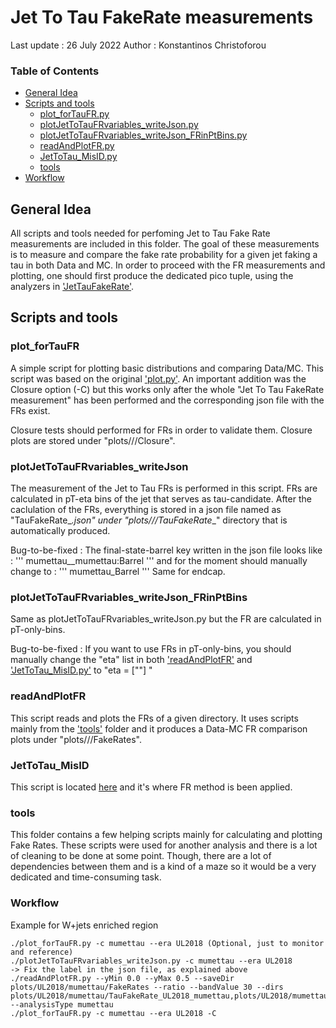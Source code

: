 # Jet To Tau FakeRate measurements
Last update : 26 July 2022
Author      : Konstantinos Christoforou


### Table of Contents  
* [General Idea](#General-Idea)<br>
* [Scripts and tools](#Scripts-and-Tools)<br>
  * [plot_forTauFR.py](#plot_forTauFR)<br>
  * [plotJetToTauFRvariables_writeJson.py](#plotJetToTauFRvariables_writeJson)<br>
  * [plotJetToTauFRvariables_writeJson_FRinPtBins.py](#plotJetToTauFRvariables_writeJson_FRinPtBins)<br>
  * [readAndPlotFR.py](#readAndPlotFR)<br>
  * [JetToTau_MisID.py](#JetToTau_MisID)<br>
  * [tools](#tools)
* [Workflow](#Workflow)

## General Idea
All scripts and tools needed for perfoming Jet to Tau Fake Rate measurements are included in this folder.
The goal of these measurements is to measure and compare the fake rate probability for a given jet
faking a tau in both Data and MC.  In order to proceed with the FR measurements and plotting, one should
first produce the dedicated pico tuple, using the analyzers in 
['JetTauFakeRate'](../../../../PicoProducer/python/analysis/JetTauFakeRate).

## Scripts and tools

### plot_forTauFR
A simple script for plotting basic distributions and comparing Data/MC.
This script was based on the original ['plot.py'](../../../plot.py).
An important addition was the Closure option (-C) but this works
only after the whole "Jet To Tau FakeRate measurement" has been performed
and the corresponding json file with the FRs exist.

Closure tests should performed for FRs in order to validate them.  Closure plots
are stored under "plots/<era>/<finalstate>/Closure".

### plotJetToTauFRvariables_writeJson
The measurement of the Jet to Tau FRs is performed in this script.  FRs
are calculated in pT-eta bins of the jet that serves as tau-candidate.
After the caclulation of the FRs, everything is stored in a json file named as
"TauFakeRate_<era>_<finalstate>.json" under "plots/<era>/<finalstate>/TauFakeRate_<era>_<finalstate>" directory that
is automatically produced.  

Bug-to-be-fixed : The final-state-barrel key written in the json file looks like :
'''
mumettau__mumettau:Barrel
'''
and for the moment should manually change to :
'''
mumettau_Barrel
'''
Same for endcap.  

### plotJetToTauFRvariables_writeJson_FRinPtBins
Same as plotJetToTauFRvariables_writeJson.py but the FR are calculated in pT-only-bins.

Bug-to-be-fixed : If you want to use FRs in pT-only-bins, you should manually
change the "eta" list in both ['readAndPlotFR'](readAndPlotFR.py) and 
['JetToTau_MisID.py'](../../methods/JetToTau_MisID.py) to "eta = [""] "

### readAndPlotFR
This script reads and plots the FRs of a given directory.  It uses scripts mainly from the
['tools'](tools) folder and it produces a Data-MC FR comparison plots under "plots/<era>/<finalstate>/FakeRates".

### JetToTau_MisID
This script is located [here](../../methods/JetToTau_MisID.py) and it's where FR method is been applied.

### tools
This folder contains a few helping scripts mainly for calculating and plotting Fake Rates.
These scripts were used for another analysis and there is a lot of cleaning to be done at some point.
Though, there are a lot of dependencies between them and is a kind of a maze so it would be a very
dedicated and time-consuming task.

### Workflow
Example for W+jets enriched region
```
./plot_forTauFR.py -c mumettau --era UL2018 (Optional, just to monitor and reference)
./plotJetToTauFRvariables_writeJson.py -c mumettau --era UL2018
-> Fix the label in the json file, as explained above
./readAndPlotFR.py --yMin 0.0 --yMax 0.5 --saveDir plots/UL2018/mumettau/FakeRates --ratio --bandValue 30 --dirs plots/UL2018/mumettau/TauFakeRate_UL2018_mumettau,plots/UL2018/mumettau/TauFakeRate_UL2018_mumettau --analysisType mumettau
./plot_forTauFR.py -c mumettau --era UL2018 -C
```
